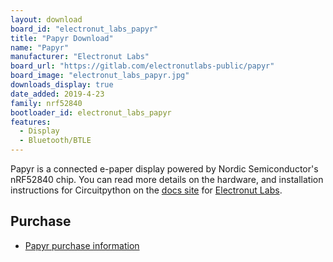 ```yaml
---
layout: download
board_id: "electronut_labs_papyr"
title: "Papyr Download"
name: "Papyr"
manufacturer: "Electronut Labs"
board_url: "https://gitlab.com/electronutlabs-public/papyr"
board_image: "electronut_labs_papyr.jpg"
downloads_display: true
date_added: 2019-4-23
family: nrf52840
bootloader_id: electronut_labs_papyr
features:
  - Display
  - Bluetooth/BTLE
---
```


Papyr is a connected e-paper display powered by Nordic Semiconductor's nRF52840 chip. You can read more details on the hardware, and installation instructions for Circuitpython on the [docs site](https://docs.electronut.in/papyr/circuitpython/) for [Electronut Labs](https://electronut.in).

## Purchase

* [Papyr purchase information](https://gitlab.com/electronutlabs-public/papyr#buy-papyr)
